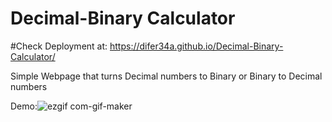 # Decimal-Binary Calculator

#Check Deployment at: https://difer34a.github.io/Decimal-Binary-Calculator/

Simple Webpage that turns Decimal numbers to Binary or
Binary to Decimal numbers

Demo:![ezgif com-gif-maker](https://user-images.githubusercontent.com/82135722/178155409-d4b4dd6c-f6ca-4f63-ada3-c40075014ced.gif)
